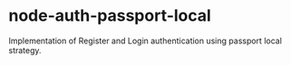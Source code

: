 # node-auth-passport-local
Implementation of Register and Login authentication using passport local strategy.
